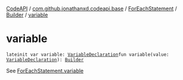 [CodeAPI](../../../index.md) / [com.github.jonathanxd.codeapi.base](../../index.md) / [ForEachStatement](../index.md) / [Builder](index.md) / [variable](.)

# variable

`lateinit var variable: `[`VariableDeclaration`](../../-variable-declaration/index.md)`fun variable(value: `[`VariableDeclaration`](../../-variable-declaration/index.md)`): `[`Builder`](index.md)

See [ForEachStatement.variable](../variable.md)

